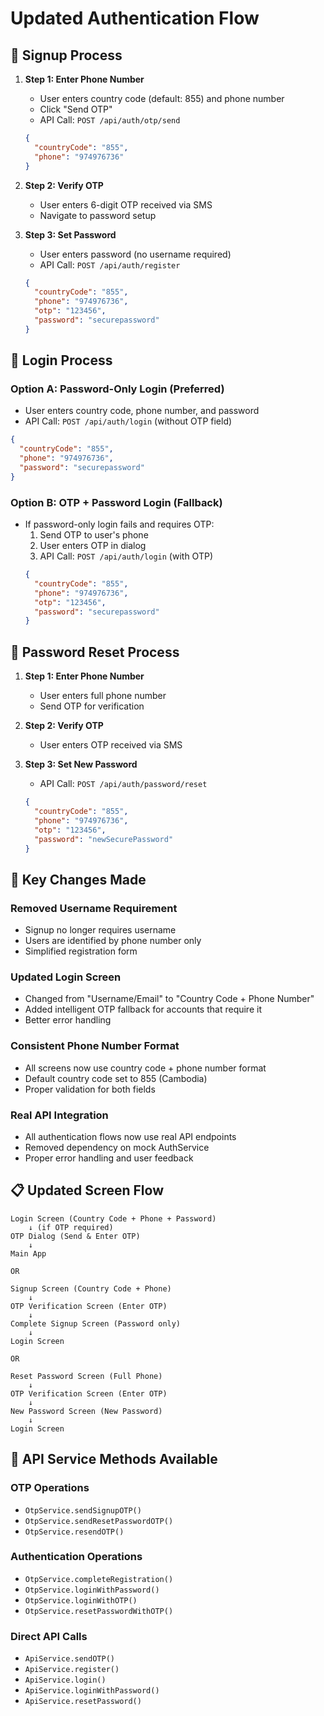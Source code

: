 # Updated Authentication Flow

## 📱 **Signup Process**
1. **Step 1: Enter Phone Number**
   - User enters country code (default: 855) and phone number
   - Click "Send OTP" 
   - API Call: `POST /api/auth/otp/send`
   ```json
   {
     "countryCode": "855",
     "phone": "974976736"
   }
   ```

2. **Step 2: Verify OTP**
   - User enters 6-digit OTP received via SMS
   - Navigate to password setup

3. **Step 3: Set Password**
   - User enters password (no username required)
   - API Call: `POST /api/auth/register`
   ```json
   {
     "countryCode": "855",
     "phone": "974976736",
     "otp": "123456",
     "password": "securepassword"
   }
   ```

## 🔐 **Login Process**

### **Option A: Password-Only Login (Preferred)**
- User enters country code, phone number, and password
- API Call: `POST /api/auth/login` (without OTP field)
```json
{
  "countryCode": "855",
  "phone": "974976736",
  "password": "securepassword"
}
```

### **Option B: OTP + Password Login (Fallback)**
- If password-only login fails and requires OTP:
  1. Send OTP to user's phone
  2. User enters OTP in dialog
  3. API Call: `POST /api/auth/login` (with OTP)
  ```json
  {
    "countryCode": "855",
    "phone": "974976736",
    "otp": "123456",
    "password": "securepassword"
  }
  ```

## 🔄 **Password Reset Process**
1. **Step 1: Enter Phone Number**
   - User enters full phone number
   - Send OTP for verification

2. **Step 2: Verify OTP**
   - User enters OTP received via SMS

3. **Step 3: Set New Password**
   - API Call: `POST /api/auth/password/reset`
   ```json
   {
     "countryCode": "855",
     "phone": "974976736",
     "otp": "123456",
     "password": "newSecurePassword"
   }
   ```

## 🚀 **Key Changes Made**

### **Removed Username Requirement**
- Signup no longer requires username
- Users are identified by phone number only
- Simplified registration form

### **Updated Login Screen**
- Changed from "Username/Email" to "Country Code + Phone Number"
- Added intelligent OTP fallback for accounts that require it
- Better error handling

### **Consistent Phone Number Format**
- All screens now use country code + phone number format
- Default country code set to 855 (Cambodia)
- Proper validation for both fields

### **Real API Integration**
- All authentication flows now use real API endpoints
- Removed dependency on mock AuthService
- Proper error handling and user feedback

## 📋 **Updated Screen Flow**

```
Login Screen (Country Code + Phone + Password)
    ↓ (if OTP required)
OTP Dialog (Send & Enter OTP)
    ↓
Main App

OR

Signup Screen (Country Code + Phone)
    ↓
OTP Verification Screen (Enter OTP)
    ↓
Complete Signup Screen (Password only)
    ↓
Login Screen

OR

Reset Password Screen (Full Phone)
    ↓
OTP Verification Screen (Enter OTP)
    ↓
New Password Screen (New Password)
    ↓
Login Screen
```

## 🔧 **API Service Methods Available**

### **OTP Operations**
- `OtpService.sendSignupOTP()`
- `OtpService.sendResetPasswordOTP()`
- `OtpService.resendOTP()`

### **Authentication Operations**
- `OtpService.completeRegistration()`
- `OtpService.loginWithPassword()`
- `OtpService.loginWithOTP()`
- `OtpService.resetPasswordWithOTP()`

### **Direct API Calls**
- `ApiService.sendOTP()`
- `ApiService.register()`
- `ApiService.login()`
- `ApiService.loginWithPassword()`
- `ApiService.resetPassword()`
